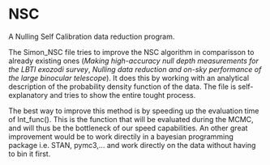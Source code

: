 # NSC
A Nulling Self Calibration data reduction program.

The Simon_NSC file tries to improve the NSC algorithm in comparisson to already existing ones (_Making high-accuracy null depth
measurements for the LBTI exozodi survey_, _Nulling data reduction and on-sky performance of the large binocular telescope_). It does this by working with an analytical description of the probability density function of the data. The file is self-explanatory and tries to show the entire tought process. 

The best way to improve this method is by speeding up the evaluation time of Int_func(). This is the function that will be evaluated during the MCMC, and will thus be the bottleneck of our speed capabilities. An other great improvement would be to work directily in a bayesian programming package i.e. STAN, pymc3,... and work directly on the data without having to bin it first. 
